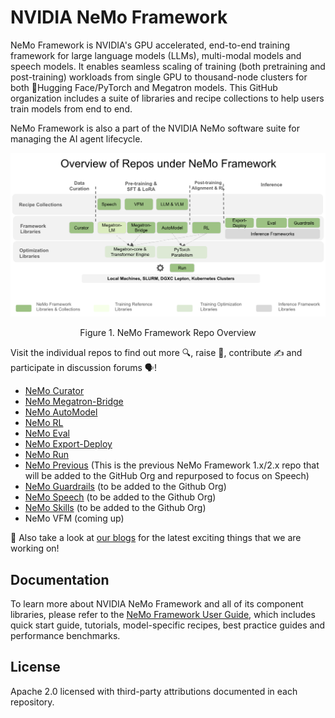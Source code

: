 <!--
SPDX-FileCopyrightText: Copyright (c) 2024-2025 NVIDIA CORPORATION & AFFILIATES. All rights reserved.
SPDX-License-Identifier: Apache-2.0
-->

# NVIDIA NeMo Framework

NeMo Framework is NVIDIA's GPU accelerated, end-to-end training framework for large language models (LLMs), multi-modal models and speech models. It enables seamless scaling of training (both pretraining and post-training) workloads from single GPU to thousand-node clusters for both 🤗Hugging Face/PyTorch and Megatron models. This GitHub organization includes a suite of libraries and recipe collections to help users train models from end to end. 

NeMo Framework is also a part of the NVIDIA NeMo software suite for managing the AI agent lifecycle.

  ![image](/RepoDiagram.png)
  
<div align="center">
  Figure 1. NeMo Framework Repo Overview
</div>
<p></p>

Visit the individual repos to find out more 🔍, raise :bug:, contribute ✍️ and participate in discussion forums 🗣️!
* [NeMo Curator](https://github.com/NVIDIA-NeMo/Curator)
* [NeMo Megatron-Bridge](https://github.com/NVIDIA-NeMo/Megatron-Bridge)
* [NeMo AutoModel](https://github.com/NVIDIA-NeMo/Automodel)
* [NeMo RL](https://github.com/NVIDIA-NeMo/RL)
* [NeMo Eval](https://github.com/NVIDIA-NeMo/Eval)
* [NeMo Export-Deploy](https://github.com/NVIDIA-NeMo/Export-Deploy)
* [NeMo Run](https://github.com/NVIDIA-NeMo/Run)
* [NeMo Previous](https://github.com/NVIDIA/NeMo) (This is the previous NeMo Framework 1.x/2.x repo that will be added to the GitHub Org and repurposed to focus on Speech)
* [NeMo Guardrails](https://github.com/NVIDIA/NeMo-Guardrails) (to be added to the Github Org)
* [NeMo Speech](https://github.com/NVIDIA-NeMo) (to be added to the Github Org)
* [NeMo Skills](https://github.com/NVIDIA/NeMo-Skills) (to be added to the Github Org)
* NeMo VFM (coming up)
<p></p>

📢 Also take a look at [our blogs](https://nvidia-nemo.github.io/blog/) for the latest exciting things that we are working on!


## Documentation

To learn more about NVIDIA NeMo Framework and all of its component libraries, please refer to the [NeMo Framework User Guide](https://docs.nvidia.com/nemo-framework/user-guide/latest/overview.html), which includes quick start guide, tutorials, model-specific recipes, best practice guides and performance benchmarks.  

<!--
## Contribution & Support

- Follow [Contribution Guidelines](../CONTRIBUTING.md)
- Report issues via GitHub Discussions
- Enterprise support available through NVIDIA AI Enterprise
-->

## License

Apache 2.0 licensed with third-party attributions documented in each repository.
